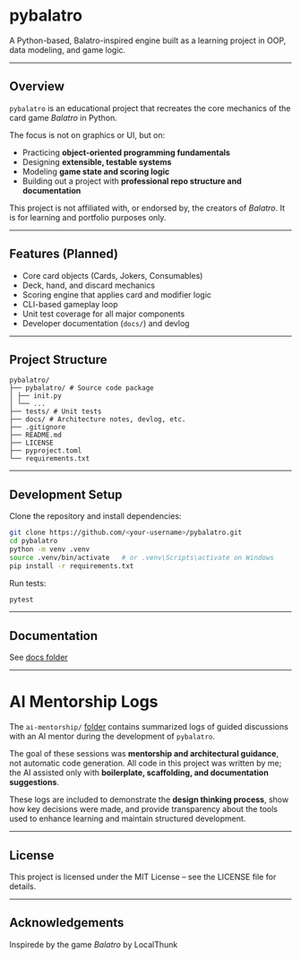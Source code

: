 # pybalatro

A Python-based, Balatro-inspired engine built as a learning project in OOP, data modeling, and game logic.

---

## Overview

`pybalatro` is an educational project that recreates the core mechanics of the card game *Balatro* in Python.  

The focus is not on graphics or UI, but on:
- Practicing **object-oriented programming fundamentals**
- Designing **extensible, testable systems**
- Modeling **game state and scoring logic**
- Building out a project with **professional repo structure and documentation**

This project is not affiliated with, or endorsed by, the creators of *Balatro*. It is for learning and portfolio purposes only.  

---

## Features (Planned)
- Core card objects (Cards, Jokers, Consumables)
- Deck, hand, and discard mechanics
- Scoring engine that applies card and modifier logic
- CLI-based gameplay loop
- Unit test coverage for all major components
- Developer documentation (`docs/`) and devlog

---

## Project Structure

```
pybalatro/
├── pybalatro/ # Source code package
│ ├── init.py
│ └── ...
├── tests/ # Unit tests
├── docs/ # Architecture notes, devlog, etc.
├── .gitignore
├── README.md
├── LICENSE
├── pyproject.toml
└── requirements.txt
```

---

## Development Setup

Clone the repository and install dependencies:

```bash
git clone https://github.com/<your-username>/pybalatro.git
cd pybalatro
python -m venv .venv
source .venv/bin/activate   # or .venv\Scripts\activate on Windows
pip install -r requirements.txt
```

Run tests:

```bash
pytest
```

---

## Documentation

See [docs folder](docs/)

---

# AI Mentorship Logs

The `ai-mentorship/` [folder](docs/ai-mentorship/) contains summarized logs of guided discussions with an AI mentor during the development of `pybalatro`.  

The goal of these sessions was **mentorship and architectural guidance**, not automatic code generation. All code in this project was written by me; the AI assisted only with **boilerplate, scaffolding, and documentation suggestions**.  

These logs are included to demonstrate the **design thinking process**, show how key decisions were made, and provide transparency about the tools used to enhance learning and maintain structured development.

---

## License

This project is licensed under the MIT License – see the LICENSE file for details.

---

## Acknowledgements

Inspirede by the game *Balatro* by LocalThunk
